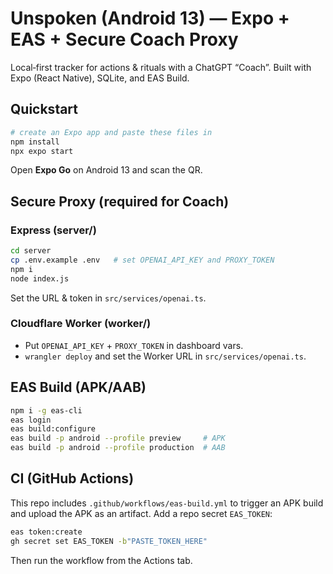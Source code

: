 # Unspoken (Android 13) — Expo + EAS + Secure Coach Proxy

Local‑first tracker for actions & rituals with a ChatGPT “Coach”. Built with Expo (React Native), SQLite, and EAS Build.

## Quickstart
```bash
# create an Expo app and paste these files in
npm install
npx expo start
```

Open **Expo Go** on Android 13 and scan the QR.

## Secure Proxy (required for Coach)
### Express (server/)
```bash
cd server
cp .env.example .env   # set OPENAI_API_KEY and PROXY_TOKEN
npm i
node index.js
```
Set the URL & token in `src/services/openai.ts`.

### Cloudflare Worker (worker/)
- Put `OPENAI_API_KEY` + `PROXY_TOKEN` in dashboard vars.
- `wrangler deploy` and set the Worker URL in `src/services/openai.ts`.

## EAS Build (APK/AAB)
```bash
npm i -g eas-cli
eas login
eas build:configure
eas build -p android --profile preview     # APK
eas build -p android --profile production  # AAB
```

## CI (GitHub Actions)
This repo includes `.github/workflows/eas-build.yml` to trigger an APK build and upload the APK as an artifact. Add a repo secret `EAS_TOKEN`:
```bash
eas token:create
gh secret set EAS_TOKEN -b"PASTE_TOKEN_HERE"
```
Then run the workflow from the Actions tab.
